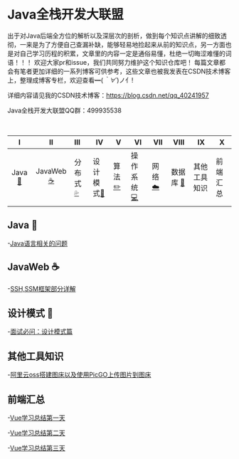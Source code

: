 # Java全栈开发大联盟                  

​           出于对Java后端全方位的解析以及深层次的剖析，做到每个知识点讲解的细致透彻，一来是为了方便自己查漏补缺，能够轻易地捡起来从前的知识点，另一方面也是对自己学习历程的积累，文章里的内容一定是通俗易懂，杜绝一切晦涩难懂的词语！！！      欢迎大家pr和issue，我们共同努力维护这个知识仓库吧！
每篇文章都会有笔者更加详细的一系列博客可供参考，这些文章也被我发表在CSDN技术博客上，整理成博客专栏，欢迎查看━(*｀∀´*)ノ亻!

详细内容请见我的CSDN技术博客：<https://blog.csdn.net/qq_40241957>

Java全栈开发大联盟QQ群：499935538

​                    

  

|                              Ⅰ                               |                              Ⅱ                               | Ⅲ      | Ⅳ        | Ⅴ    | Ⅵ        | Ⅶ    | Ⅷ      | Ⅸ |Ⅹ|
| :----------------------------------------------------------: | :----------------------------------------------------------: | :----- | -------- | ---- | -------- | ---- | ------ |------|------|
| Java[:couple:](#Java-couple) | JavaWeb[:coffee:](#JavaWeb-coffee)| 分布式[:sweat_drops:](#分布式-sweat_drops) | 设计模式[:hammer:](#设计模式-hammer) | 算法[:pencil2:](#算法-pencil2) | 操作系统[:computer:](#操作系统-computer) | 网络[:cloud:](#网络-cloud) | 数据库 [:floppy_disk:](#数据库-floppy_disk)|其他工具知识|前端汇总|

## Java :couple:
 -[Java语言相关的问题](https://github.com/JavaAlliance/JavaAllianceNotes/blob/master/Java%E8%AF%AD%E8%A8%80%E7%9B%B8%E5%85%B3%E7%9A%84%E9%97%AE%E9%A2%98.md)

## JavaWeb :coffee:
-[SSH,SSM框架部分详解](https://github.com/JavaAlliance/JavaAllianceNotes/blob/master/SSM%E6%A1%86%E6%9E%B6%E5%B8%B8%E8%A7%81%E9%9D%A2%E8%AF%95%E9%A2%98.md)


## 设计模式 :hammer:
-[面试必问：设计模式篇](https://github.com/JavaAlliance/JavaAllianceNotes/blob/master/%E9%9D%A2%E8%AF%95%E5%BF%85%E9%97%AE%EF%BC%9A%E8%AE%BE%E8%AE%A1%E6%A8%A1%E5%BC%8F%E7%AF%87.md)

## 其他工具知识 
-[阿里云oss搭建图床以及使用PicGO上传图片到图床](https://github.com/JavaAlliance/JavaAllianceNotes/blob/master/%E9%98%BF%E9%87%8C%E4%BA%91oss%E6%90%AD%E5%BB%BA%E5%9B%BE%E5%BA%8A%E4%BB%A5%E5%8F%8A%E4%BD%BF%E7%94%A8PicGO%E4%B8%8A%E4%BC%A0%E5%9B%BE%E7%89%87%E5%88%B0%E5%9B%BE%E5%BA%8A.md)

## 前端汇总
-[Vue学习总结第一天](https://github.com/JavaAlliance/JavaAllianceNotes/blob/master/vue.js%E7%9A%84%E5%AD%A6%E4%B9%A0%E6%80%BB%E7%BB%93%E7%AC%AC%E4%B8%80%E5%A4%A9%20(1).md)

-[Vue学习总结第二天](https://github.com/JavaAlliance/JavaAllianceNotes/blob/master/Vue.js%E6%80%BB%E7%BB%93%E7%AC%AC%E4%BA%8C%E5%A4%A9%20(1).md)

-[Vue学习总结第三天](https://github.com/JavaAlliance/JavaAllianceNotes/blob/master/Vue.js%E5%AD%A6%E4%B9%A0%E6%80%BB%E7%BB%93%E7%AC%AC%E4%B8%89%E5%A4%A9.md)



